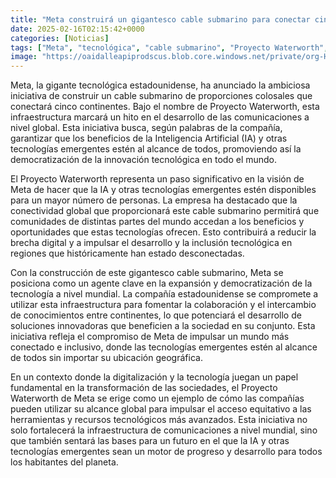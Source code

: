 ```yaml
---
title: "Meta construirá un gigantesco cable submarino para conectar cinco continentes"
date: 2025-02-16T02:15:42+0000
categories: [Noticias]
tags: ["Meta", "tecnológica", "cable submarino", "Proyecto Waterworth", "Inteligencia Artificial", "democratización", "conectividad global", "brecha digital", "inclusión tecnológica", "expansión tecnología", "colaboración", "intercambio conocimientos", "soluciones innovadoras", "sociedad", "digitalización"]
image: "https://oaidalleapiprodscus.blob.core.windows.net/private/org-HKmKxpuNw3Y88lm4EBrIPq0n/user-ZwiCXOggLL8ZNNKE2g7rXFmV/img-hN9VEQJcV8Aga1wscAjOCOjc.png?st=2025-02-16T01%3A15%3A41Z&se=2025-02-16T03%3A15%3A41Z&sp=r&sv=2024-08-04&sr=b&rscd=inline&rsct=image/png&skoid=d505667d-d6c1-4a0a-bac7-5c84a87759f8&sktid=a48cca56-e6da-484e-a814-9c849652bcb3&skt=2025-02-15T08%3A37%3A00Z&ske=2025-02-16T08%3A37%3A00Z&sks=b&skv=2024-08-04&sig=clzaJO7qGtuoAbwW2o6kIw4/lMSPe9Gtgzz/21nDKto%3D"
---
```


Meta, la gigante tecnológica estadounidense, ha anunciado la ambiciosa iniciativa de construir un cable submarino de proporciones colosales que conectará cinco continentes. Bajo el nombre de Proyecto Waterworth, esta infraestructura marcará un hito en el desarrollo de las comunicaciones a nivel global. Esta iniciativa busca, según palabras de la compañía, garantizar que los beneficios de la Inteligencia Artificial (IA) y otras tecnologías emergentes estén al alcance de todos, promoviendo así la democratización de la innovación tecnológica en todo el mundo.

El Proyecto Waterworth representa un paso significativo en la visión de Meta de hacer que la IA y otras tecnologías emergentes estén disponibles para un mayor número de personas. La empresa ha destacado que la conectividad global que proporcionará este cable submarino permitirá que comunidades de distintas partes del mundo accedan a los beneficios y oportunidades que estas tecnologías ofrecen. Esto contribuirá a reducir la brecha digital y a impulsar el desarrollo y la inclusión tecnológica en regiones que históricamente han estado desconectadas.

Con la construcción de este gigantesco cable submarino, Meta se posiciona como un agente clave en la expansión y democratización de la tecnología a nivel mundial. La compañía estadounidense se compromete a utilizar esta infraestructura para fomentar la colaboración y el intercambio de conocimientos entre continentes, lo que potenciará el desarrollo de soluciones innovadoras que beneficien a la sociedad en su conjunto. Esta iniciativa refleja el compromiso de Meta de impulsar un mundo más conectado e inclusivo, donde las tecnologías emergentes estén al alcance de todos sin importar su ubicación geográfica.

En un contexto donde la digitalización y la tecnología juegan un papel fundamental en la transformación de las sociedades, el Proyecto Waterworth de Meta se erige como un ejemplo de cómo las compañías pueden utilizar su alcance global para impulsar el acceso equitativo a las herramientas y recursos tecnológicos más avanzados. Esta iniciativa no solo fortalecerá la infraestructura de comunicaciones a nivel mundial, sino que también sentará las bases para un futuro en el que la IA y otras tecnologías emergentes sean un motor de progreso y desarrollo para todos los habitantes del planeta.
    